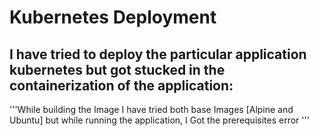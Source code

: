 # Kubernetes Deployment
## I have tried to deploy the particular application kubernetes but got stucked in the containerization of the application:
'''While building the Image I have tried both base Images [Alpine and Ubuntu] but while running the application, I Got the prerequisites error  ''' 
